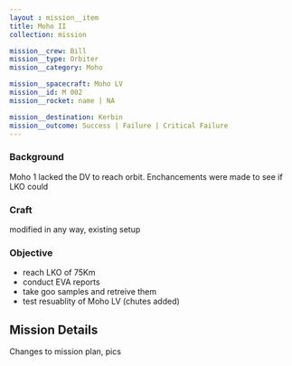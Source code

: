 ```yaml
---
layout : mission__item
title: Moho II
collection: mission

mission__crew: Bill
mission__type: Orbiter
mission__category: Moho

mission__spacecraft: Moho LV
mission__id: M 002
mission__rocket: name | NA

mission__destination: Kerbin
mission__outcome: Success | Failure | Critical Failure
---
```

<!-- small intro, delete comment -->

### Background
Moho 1 lacked the DV to reach orbit. Enchancements were made to see if LKO could

### Craft
modified in any way, existing setup

### Objective
- reach LKO of 75Km
- conduct EVA reports
- take goo samples and retreive them
- test resuablity of Moho LV (chutes added)

## Mission Details
Changes to mission plan, pics

